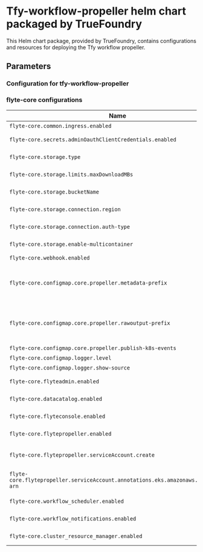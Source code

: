 # Tfy-workflow-propeller helm chart packaged by TrueFoundry

This Helm chart package, provided by TrueFoundry, contains configurations and resources for deploying the Tfy workflow propeller.              

## Parameters

### Configuration for tfy-workflow-propeller


### flyte-core configurations

| Name                                                                              | Description                                                                                       | Value                                 |
| --------------------------------------------------------------------------------- | ------------------------------------------------------------------------------------------------- | ------------------------------------- |
| `flyte-core.common.ingress.enabled`                                               | to enable the ingress                                                                             | `false`                               |
| `flyte-core.secrets.adminOauthClientCredentials.enabled`                          | to enable Oauth client credentials                                                                | `true`                                |
| `flyte-core.storage.type`                                                         | to define the storage type                                                                        | `<to_be_provided>`                    |
| `flyte-core.storage.limits.maxDownloadMBs`                                        | to define the max download size                                                                   | `10`                                  |
| `flyte-core.storage.bucketName`                                                   | to define the storage bucket name                                                                 | `<to_be_provided>`                    |
| `flyte-core.storage.connection.region`                                            | to define the storage connection region                                                           | `<to_be_provided>`                    |
| `flyte-core.storage.connection.auth-type`                                         | to define the storage connection auth type                                                        | `<to_be_provided>`                    |
| `flyte-core.storage.enable-multicontainer`                                        | to enable the multicontainer                                                                      | `true`                                |
| `flyte-core.webhook.enabled`                                                      | to enable the webhook                                                                             | `true`                                |
| `flyte-core.configmap.core.propeller.metadata-prefix`                             | to set the storage uri path to set store the metadata, its values should be bucketName/metadata   | `<to_be_provided>\workflows\metadata` |
| `flyte-core.configmap.core.propeller.rawoutput-prefix`                            | to set the storage uri path to set store the raw output, its values should be bucketName/raw_data | `<to_be_provided>\workflows\raw_data` |
| `flyte-core.configmap.core.propeller.publish-k8s-events`                          | to publish kube events                                                                            | `true`                                |
| `flyte-core.configmap.logger.level`                                               | to set the log level                                                                              | `5`                                   |
| `flyte-core.configmap.logger.show-source`                                         | to set the log format                                                                             | `true`                                |
| `flyte-core.flyteadmin.enabled`                                                   | to enable the flyteadmin                                                                          | `false`                               |
| `flyte-core.datacatalog.enabled`                                                  | to enable the datacatalog                                                                         | `false`                               |
| `flyte-core.flyteconsole.enabled`                                                 | to enable the flyteconsole                                                                        | `false`                               |
| `flyte-core.flytepropeller.enabled`                                               | to enable the flytepropeller                                                                      | `true`                                |
| `flyte-core.flytepropeller.serviceAccount.create`                                 | to configure whether to create the service account or not                                         | `true`                                |
| `flyte-core.flytepropeller.serviceAccount.annotations.eks.amazonaws.com/role-arn` | to set the role arn to access service account                                                     | `<to_be_provided>`                    |
| `flyte-core.workflow_scheduler.enabled`                                           | to enable workflow scheduler                                                                      | `false`                               |
| `flyte-core.workflow_notifications.enabled`                                       | to enable the workflow notifications                                                              | `false`                               |
| `flyte-core.cluster_resource_manager.enabled`                                     | to enable the cluster resource manager                                                            | `false`                               |

